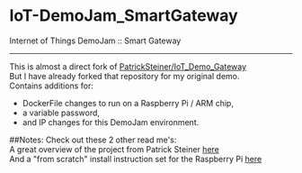 # IoT-DemoJam_SmartGateway
Internet of Things DemoJam :: Smart Gateway

---
This is almost a direct fork of [PatrickSteiner/IoT_Demo_Gateway](https://github.com/PatrickSteiner/IoT_Demo_Gateway)  
But I have already forked that repository for my original demo.  
Contains additions for:  
- DockerFile changes to run on a Raspberry Pi / ARM chip,  
- a variable password,  
- and IP changes for this DemoJam environment.

##Notes:
Check out these 2 other read me's:  
A great overview of the project from Patrick Steiner [here](https://github.com/MichaelFitzurka/IoT_Demo_Gateway/blob/master/Readme.adoc)  
And a "from scratch" install instruction set for the Raspberry Pi [here](https://github.com/MichaelFitzurka/IoT-DemoJam_SmartGateway/blob/master/README-Raspberry_Pi.md)

